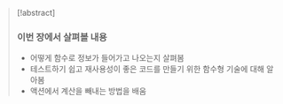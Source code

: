 >[!abstract]
>### 이번 장에서 살펴볼 내용
>- 어떻게 함수로 정보가 들어가고 나오는지 살펴봄
>- 테스트하기 쉽고 재사용성이 좋은 코드를 만들기 위한 함수형 기술에 대해 알아봄
>- 액션에서 계산을 빼내는 방법을 배움

